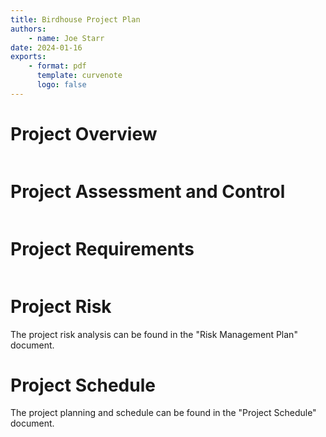 ```yaml
---
title: Birdhouse Project Plan
authors:
    - name: Joe Starr
date: 2024-01-16
exports:
    - format: pdf
      template: curvenote
      logo: false
---
```


# Project Overview

```{include} sections/overview.md

```

# Project Assessment and Control

```{include} sections/change_control.md

```

# Project Requirements

```{include} sections/requirements.md

```

# Project Risk

The project risk analysis can be found in the "Risk Management Plan" document.

# Project Schedule

The project planning and schedule can be found in the "Project Schedule"
document.
